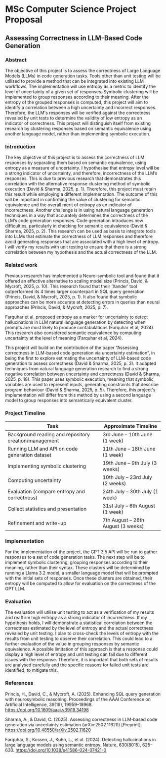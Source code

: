 # MSc Computer Science Project Proposal



## Assessing Correctness in LLM-Based Code Generation



### Abstract

The objective of this project is to assess the correctness of Large Language Models (LLMs) in code generation tasks. Tools other than unit testing will be utilised to provide a method that can be integrated into existing LLM workflows. The implementation will use entropy as a metric to identify the level of uncertainty of a given set of responses. Symbolic clustering will be implemented to group responses according to their meaning. After the entropy of the grouped responses is computed, this project will aim to identify a correlation between a high uncertainty and incorrect responses. Therefore, the LLM's responses will be verified against the correctness revealed by unit tests to determine the validity of low entropy as an indicator of correctness. This project will distinguish itself from existing research by clustering responses based on semantic equivalence using another language model, rather than implementing symbolic execution.



### Introduction

The key objective of this project is to assess the correctness of LLM responses by separating them based on semantic equivalence, using entropy as a measure of uncertainty. I hypothesise that entropy level will be a strong indicator of uncertainty, and therefore, incorrectness of the LLM’s responses. This is due to previous research that demonstrates this correlation with the alternative response clustering method of symbolic execution (David & Sharma, 2025, p. 1). Therefore, this project must retain this result while employing a different implementation. The outcome of this will be important in confirming the value of clustering for semantic equivalence and the overall merit of entropy as an indicator of incorrectness. Another challenge is in using natural language generation techniques in a way that accurately determines the correctness of the LLM’s code generation responses. Code generation introduces new difficulties, particularly in checking for semantic equivalence (David & Sharma, 2025, p. 2). This research can be used as basis to integrate tools into LLMs that estimate the correctness of LLM responses and therefore avoid generating responses that are associated with a high level of entropy. I will verify my results with unit testing to ensure that there is a strong correlation between my hypothesis and the actual correctness of the LLM.



### Related work 

Previous research has implemented a Neuro-symbolic tool and found that it offered an effective alternative to scaling model size (Princis, David, & Mycroft, 2025, p. 10). This research found that their ‘Xander’ tool outperformed its 4 times larger counterpart in SQL query generation (Princis, David, & Mycroft, 2025, p. 1). It also found that symbolic approaches can be more accurate at detecting errors in queries than neural approaches (Princis, David, & Mycroft, 2025, p. 7). 

Farquhar et al. proposed entropy as a marker for uncertainty to detect hallucinations in LLM natural language generation by detecting when prompts are most likely to produce confabulations (Farquhar et al, 2024). This research also considered semantic equivalence by computing uncertainty at the level of meaning (Farquhar et al, 2024).

This project will build on the contribution of the paper “Assessing correctness in LLM-based code generation via uncertainty estimation”, in being the first to explore estimating the uncertainty of LLM-based code generation to assess correctness (David & Sharma, 2025, p. 3). It adapted techniques from natural language generation research to find a strong negative correlation between uncertainty and correctness (David & Sharma, 2025, p. 18). This paper uses symbolic execution, meaning that symbolic variables are used to represent inputs, generating constraints that describe program behaviour (David & Sharma, 2025, p. 5). Therefore, this project's implementation will differ from this method by using a second language model to group responses into semantically equivalent cluster.



### Project Timeline

| Task | Approximate Timeline |
|------|-----------------------|
| Background reading and repository creation/management | 3rd June – 10th June (1 week) |
| Running LLM and API on code generation dataset | 11th June – 18th June (1 week) |
| Implementing symbolic clustering | 19th June – 9th July (3 weeks) |
| Computing uncertainty | 10th July – 23rd July (2 weeks) |
| Evaluation (compare entropy and correctness) | 24th July – 30th July (1 week) |
| Collect statistics and presentation | 31st July – 6th August (1 week) |
| Refinement and write-up | 7th August – 28th August (3 weeks) |



### Implementation

For the implementation of the project, the GPT 3.5 API will be run to gather responses to a set of code generation tasks. The next step will be to implement symbolic clustering, grouping responses according to their meaning, rather than their syntax. These clusters will be determined by running a Llama 3.2 model, a smaller language model that will be prompted with the initial sets of responses. Once these clusters are obtained, their entropy will be computed to allow for evaluation on the correctness of the GPT LLM.



### Evaluation

The evaluation will utilise unit testing to act as a verification of my results and reaffirm high entropy as a strong indicator of incorrectness. If my hypothesis holds, I will demonstrate a statistical correlation between the correctness estimated by the level of entropy and the actual correctness revealed by unit testing. I plan to cross-check the levels of entropy with the results from unit testing to observe their correlation. This could lead to a further evaluation of the value in grouping responses by semantic equivalence. A possible limitation of this approach is that a response could display a high level of entropy and unit testing can fail due to different issues with the response. Therefore, it is important that both sets of results are analysed carefully and the specific reasons for failed unit tests are identified, to mitigate this.



### References

Princis, H., David, C., & Mycroft, A. (2025). Enhancing SQL query generation with neurosymbolic reasoning. Proceedings of the AAAI Conference on Artificial Intelligence, 39(19), 19959–19968. https://doi.org/10.1609/aaai.v39i19.34198

Sharma, A., & David, C. (2025). Assessing correctness in LLM-based code generation via uncertainty estimation (arXiv:2502.11620) [Preprint]. https://doi.org/10.48550/arXiv.2502.11620

Farquhar, S., Kossen, J., Kuhn, L., et al. (2024). Detecting hallucinations in large language models using semantic entropy. Nature, 630(8015), 625–630. https://doi.org/10.1038/s41586-024-07421-0



